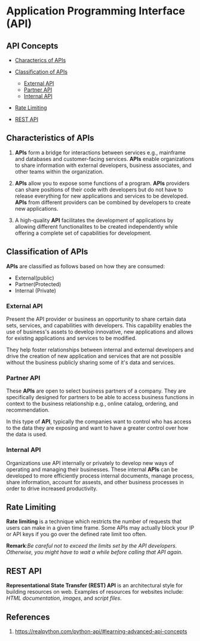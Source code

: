 # Application Programming Interface (API)

## API Concepts
- [Characterics of APIs](##Characteristics-of-APIs)
- [Classification of APIs](##Classification-of-APIs)
    - [External API](###External-API)
    - [Partner API](###Partner-API)
    - [Internal API](###Internal-API)

- [Rate Limiting](##Rate-Limiting)

- [REST API](##REST-API)

## Characteristics of APIs
1. __APIs__ form a bridge for interactions between services e.g., mainframe and databases and customer-facing services. __APIs__ enable organizations to share information with external developers, business associates, and other teams within the organization.

2. __APIs__ allow you to expose some functions of a program. __APIs__ providers can share positions of their code with developers but do not have to release everything for new applications and services to be developed. __APIs__ from different providers can be combined by developers to create new applications.

3. A high-quality __API__ facilitates the development of applications by allowing different functionalites to be created independently while offering a complete set of capabilities for development.

## Classification of APIs
__APIs__ are classified as follows based on how they are consumed:
- External(public)
- Partner(Protected)
- Internal (Private)

### External API
Present the API provider or business an opportunity to share certain data sets, services, and capabilities with developers. This capability enables the use of business's assets to develop innovative, new applications and allows  for existing applications and services to be modified.

They help foster relationships between internal and external developers and drive the creation of new application and services that are not possible without the business publicly sharing some of it's data and services.

### Partner API
These __APIs__ are open to select business partners of a company. They are specifically designed for partners to be able to access business functions in context to the business relationship e.g., online catalog, ordering, and recommendation.

In this type of __API__, typically the companies want to control who has access to the data they are exposing and want to have a greater control over how the data is used.

### Internal API
Organizations use API internally or privately to develop new ways of operating and managing their businesses. These internal __APIs__ can be developed to more efficiently process internal documents, manage process, share information, account for assests, and other business processes in order to drive increased productivity.


## Rate Limiting
__Rate limiting__ is a technique which restricts the number of requests that users can make in a given time frame. Some APIs may actually block your IP or API keys if you go over the defined rate limit too often. 

__Remark__:_Be careful not to exceed the limits set by the API developers. Otherwise, you might have to wait a while before calling that API again._

## REST API
__Representational State Transfer (REST) API__ is an architectural style for building resources on web. Examples of resources for websites include: _HTML documentation_, _images_, and _script files_.

## References
1. https://realpython.com/python-api/#learning-advanced-api-concepts